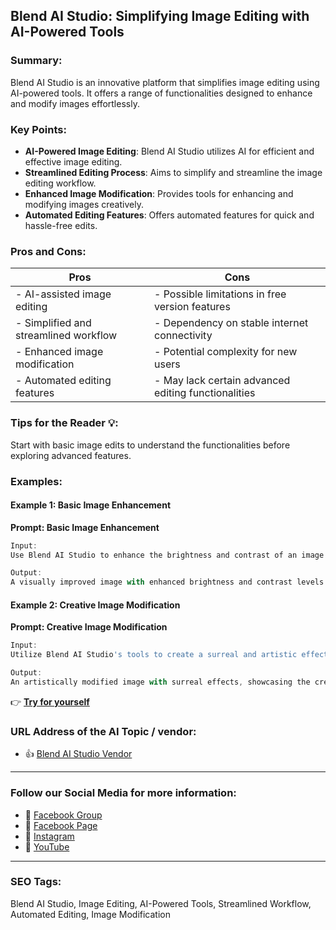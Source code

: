 ## Blend AI Studio: Simplifying Image Editing with AI-Powered Tools

### Summary:

Blend AI Studio is an innovative platform that simplifies image editing using AI-powered tools. It offers a range of functionalities designed to enhance and modify images effortlessly.

### Key Points:

- **AI-Powered Image Editing**: Blend AI Studio utilizes AI for efficient and effective image editing.
- **Streamlined Editing Process**: Aims to simplify and streamline the image editing workflow.
- **Enhanced Image Modification**: Provides tools for enhancing and modifying images creatively.
- **Automated Editing Features**: Offers automated features for quick and hassle-free edits.

### Pros and Cons:

| Pros                               | Cons                                          |
|------------------------------------|-----------------------------------------------|
| - AI-assisted image editing         | - Possible limitations in free version features |
| - Simplified and streamlined workflow | - Dependency on stable internet connectivity  |
| - Enhanced image modification      | - Potential complexity for new users           |
| - Automated editing features       | - May lack certain advanced editing functionalities|

### Tips for the Reader 💡:
Start with basic image edits to understand the functionalities before exploring advanced features.

### Examples:

#### Example 1: Basic Image Enhancement
**Prompt: Basic Image Enhancement**

```dart
Input:
Use Blend AI Studio to enhance the brightness and contrast of an image.

Output:
A visually improved image with enhanced brightness and contrast levels.
```

#### Example 2: Creative Image Modification
**Prompt: Creative Image Modification**

```dart
Input:
Utilize Blend AI Studio's tools to create a surreal and artistic effect on an image.

Output:
An artistically modified image with surreal effects, showcasing the creative potential of Blend AI Studio.
```

👉 <a href="https://www.delete.bg/aistudio" target="_blank" rel="noopener">**Try for yourself**</a>

### URL Address of the AI Topic / vendor:

- 👍 <a href="https://www.delete.bg/aistudio" target="_blank" rel="noopener">Blend AI Studio Vendor</a>

<hr>

### Follow our Social Media for more information:

- 📘 <a href="https://www.facebook.com/groups/trionxai" target="_blank">Facebook Group</a>
- 📄 <a href="https://www.facebook.com/ai.trionxai" target="_blank">Facebook Page</a>
- 📸 <a href="https://www.instagram.com/trionxai/" target="_blank">Instagram</a>
- 🎥 <a href="https://www.youtube.com/@robotdocs/" target="_blank">YouTube</a>

<hr>


### SEO Tags:
Blend AI Studio, Image Editing, AI-Powered Tools, Streamlined Workflow, Automated Editing, Image Modification
